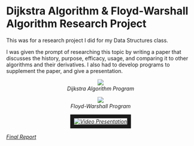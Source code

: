 # Dijkstra Algorithm & Floyd-Warshall Algorithm Research Project

This was for a research project I did for my Data Structures class.

I was given the prompt of researching this topic by writing a paper that discusses the history, purpose, efficacy, usage, and comparing it to other algorithms and their derivatives. I also had to develop programs to supplement the paper, and give a presentation.

<p align="center">
  <img src="https://user-images.githubusercontent.com/11577850/66669444-8c1a7500-ec25-11e9-9412-ef17a064a5ee.jpg">
  <br>
  <em> Dijkstra Algorithm Program
</p>

<p align="center">
  <img src="https://user-images.githubusercontent.com/11577850/66669444-8c1a7500-ec25-11e9-9412-ef17a064a5ee.jpg">
  <br>
  <em> Floyd-Warshall Program
</p>

<p align="center">
  <a href="https://www.youtube.com/watch?v=xbQ0ewgNNKA
  " target="_blank"><img src="http://i3.ytimg.com/vi/xbQ0ewgNNKA/maxresdefault.jpg" 
  alt="Video Presentation" border="10" /></a>
</p>

[Final Report](https://github.com/NathanAllerton/Dijkstra-Algorithm-and-Floyd-Warshall-Algorithm-Research-Project/blob/master/Nawal%20Ahmed%20-%20Actual%20Report.docx)